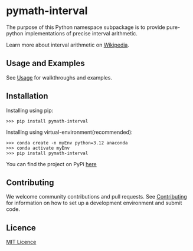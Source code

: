 # pymath-interval

The purpose of this Python namespace subpackage is to provide pure-python implementations of precise interval arithmetic.

Learn more about interval arithmetic on [Wikipedia](https://en.wikipedia.org/wiki/Interval_arithmetic).

## Usage and Examples
See [Usage](https://github.com/SimpleArt/pymath-interval/blob/main/USAGE.md) for walkthroughs and examples.

## Installation

Installing using pip:
```
>>> pip install pymath-interval
```

Installing using virtual-environment(recommended):
```
>>> conda create -n myEnv python=3.12 anaconda
>>> conda activate myEnv
>>> pip install pymath-interval
```

You can find the project on PyPi [here](https://pypi.org/project/pymath-interval/)

## Contributing
We welcome community contributions and pull requests. See [Contributing](https://github.com/SimpleArt/pymath-interval/blob/main/CONTRIBUTING.md) for information on how to set up a development environment and submit code.


## Licence

[MIT Licence](LICENCE.txt)
